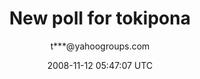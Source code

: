 ---
title: 'New poll for tokipona'
posts: 1
hash: 'lhrBFajL'
author: 't***@yahoogroups.com'
date: 2008-11-12 05:47:07 UTC
sources:
  - https://tokipona.yahoogroups.narkive.com/lhrBFajL
---